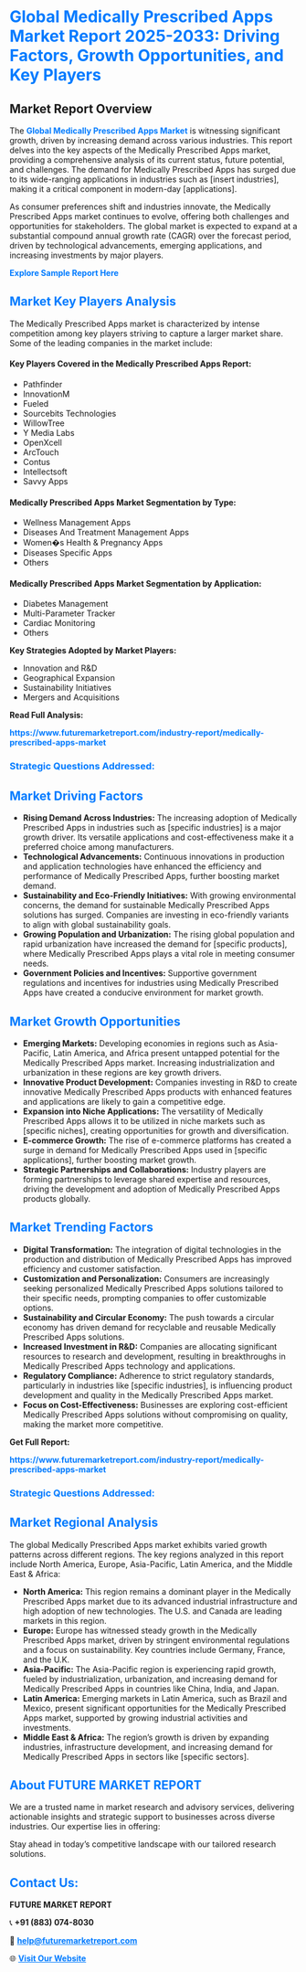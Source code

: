 <h1 style="color: #007BFF;">Global Medically Prescribed Apps Market Report 2025-2033: Driving Factors, Growth Opportunities, and Key Players</h1>

<section id="overview">
<h2>Market Report Overview</h2>
<p>The <a href="https://www.futuremarketreport.com/industry-report/medically-prescribed-apps-market" style="color: #007BFF; text-decoration: none;"><strong>Global Medically Prescribed Apps Market</strong></a> is witnessing significant growth, driven by increasing demand across various industries. This report delves into the key aspects of the Medically Prescribed Apps market, providing a comprehensive analysis of its current status, future potential, and challenges. The demand for Medically Prescribed Apps has surged due to its wide-ranging applications in industries such as [insert industries], making it a critical component in modern-day [applications].</p>
<p>As consumer preferences shift and industries innovate, the Medically Prescribed Apps market continues to evolve, offering both challenges and opportunities for stakeholders. The global market is expected to expand at a substantial compound annual growth rate (CAGR) over the forecast period, driven by technological advancements, emerging applications, and increasing investments by major players.</p>
</section>

<section id="overview">
<p><a href="https://www.futuremarketreport.com/request-sample/reportId=63601" style="color: #007BFF; text-decoration: none;"><strong>Explore Sample Report Here</strong></a></p>
</section>

<section id="key-players">
<h2 style="color: #007BFF;">Market Key Players Analysis</h2>
<p>The Medically Prescribed Apps market is characterized by intense competition among key players striving to capture a larger market share. Some of the leading companies in the market include:</p>
<h4>Key Players Covered in the Medically Prescribed Apps Report:</h4>
<ul><li>Pathfinder</li><li>InnovationM</li><li>Fueled</li><li>Sourcebits Technologies</li><li>WillowTree</li><li>Y Media Labs</li><li>OpenXcell</li><li>ArcTouch</li><li>Contus</li><li>Intellectsoft</li><li>Savvy Apps</li></ul>
<h4>Medically Prescribed Apps Market Segmentation by Type:</h4>
<ul><li>Wellness Management Apps</li><li>Diseases And Treatment Management Apps</li><li>Women�s Health &amp; Pregnancy Apps</li><li>Diseases Specific Apps</li><li>Others</li></ul>

<h4>Medically Prescribed Apps Market Segmentation by Application:</h4>
<ul><li>Diabetes Management</li><li>Multi-Parameter Tracker</li><li>Cardiac Monitoring</li><li>Others</li></ul>
<p><strong>Key Strategies Adopted by Market Players:</strong></p>
<ul>
<li>Innovation and R&D</li>
<li>Geographical Expansion</li>
<li>Sustainability Initiatives</li>
<li>Mergers and Acquisitions</li>
</ul>
</section>

<section>
<p><strong>Read Full Analysis: </strong></p><a href="https://www.futuremarketreport.com/industry-report/medically-prescribed-apps-market" style="color: #007BFF; text-decoration: none;"><strong>https://www.futuremarketreport.com/industry-report/medically-prescribed-apps-market</strong></a>
<h3 style="color: #007BFF;">Strategic Questions Addressed:</h3>
</section>

<section id="driving-factors">
<h2 style="color: #007BFF;">Market Driving Factors</h2>
<ul>
<li><strong>Rising Demand Across Industries:</strong> The increasing adoption of Medically Prescribed Apps in industries such as [specific industries] is a major growth driver. Its versatile applications and cost-effectiveness make it a preferred choice among manufacturers.</li>
<li><strong>Technological Advancements:</strong> Continuous innovations in production and application technologies have enhanced the efficiency and performance of Medically Prescribed Apps, further boosting market demand.</li>
<li><strong>Sustainability and Eco-Friendly Initiatives:</strong> With growing environmental concerns, the demand for sustainable Medically Prescribed Apps solutions has surged. Companies are investing in eco-friendly variants to align with global sustainability goals.</li>
<li><strong>Growing Population and Urbanization:</strong> The rising global population and rapid urbanization have increased the demand for [specific products], where Medically Prescribed Apps plays a vital role in meeting consumer needs.</li>
<li><strong>Government Policies and Incentives:</strong> Supportive government regulations and incentives for industries using Medically Prescribed Apps have created a conducive environment for market growth.</li>
</ul>
</section>

<section id="growth-opportunities">
<h2 style="color: #007BFF;">Market Growth Opportunities</h2>
<ul>
<li><strong>Emerging Markets:</strong> Developing economies in regions such as Asia-Pacific, Latin America, and Africa present untapped potential for the Medically Prescribed Apps market. Increasing industrialization and urbanization in these regions are key growth drivers.</li>
<li><strong>Innovative Product Development:</strong> Companies investing in R&D to create innovative Medically Prescribed Apps products with enhanced features and applications are likely to gain a competitive edge.</li>
<li><strong>Expansion into Niche Applications:</strong> The versatility of Medically Prescribed Apps allows it to be utilized in niche markets such as [specific niches], creating opportunities for growth and diversification.</li>
<li><strong>E-commerce Growth:</strong> The rise of e-commerce platforms has created a surge in demand for Medically Prescribed Apps used in [specific applications], further boosting market growth.</li>
<li><strong>Strategic Partnerships and Collaborations:</strong> Industry players are forming partnerships to leverage shared expertise and resources, driving the development and adoption of Medically Prescribed Apps products globally.</li>
</ul>
</section>

<section id="trending-factors">
<h2 style="color: #007BFF;">Market Trending Factors</h2>
<ul>
<li><strong>Digital Transformation:</strong> The integration of digital technologies in the production and distribution of Medically Prescribed Apps has improved efficiency and customer satisfaction.</li>
<li><strong>Customization and Personalization:</strong> Consumers are increasingly seeking personalized Medically Prescribed Apps solutions tailored to their specific needs, prompting companies to offer customizable options.</li>
<li><strong>Sustainability and Circular Economy:</strong> The push towards a circular economy has driven demand for recyclable and reusable Medically Prescribed Apps solutions.</li>
<li><strong>Increased Investment in R&D:</strong> Companies are allocating significant resources to research and development, resulting in breakthroughs in Medically Prescribed Apps technology and applications.</li>
<li><strong>Regulatory Compliance:</strong> Adherence to strict regulatory standards, particularly in industries like [specific industries], is influencing product development and quality in the Medically Prescribed Apps market.</li>
<li><strong>Focus on Cost-Effectiveness:</strong> Businesses are exploring cost-efficient Medically Prescribed Apps solutions without compromising on quality, making the market more competitive.</li>
</ul>
</section>

<section>
<p><strong>Get Full Report: </strong></p><a href="https://www.futuremarketreport.com/industry-report/medically-prescribed-apps-market" style="color: #007BFF; text-decoration: none;"><strong>https://www.futuremarketreport.com/industry-report/medically-prescribed-apps-market</strong></a>
<h3 style="color: #007BFF;">Strategic Questions Addressed:</h3>
</section>


<section id="regional-analysis">
<h2 style="color: #007BFF;">Market Regional Analysis</h2>
<p>The global Medically Prescribed Apps market exhibits varied growth patterns across different regions. The key regions analyzed in this report include North America, Europe, Asia-Pacific, Latin America, and the Middle East & Africa:</p>
<ul>
<li><strong>North America:</strong> This region remains a dominant player in the Medically Prescribed Apps market due to its advanced industrial infrastructure and high adoption of new technologies. The U.S. and Canada are leading markets in this region.</li>
<li><strong>Europe:</strong> Europe has witnessed steady growth in the Medically Prescribed Apps market, driven by stringent environmental regulations and a focus on sustainability. Key countries include Germany, France, and the U.K.</li>
<li><strong>Asia-Pacific:</strong> The Asia-Pacific region is experiencing rapid growth, fueled by industrialization, urbanization, and increasing demand for Medically Prescribed Apps in countries like China, India, and Japan.</li>
<li><strong>Latin America:</strong> Emerging markets in Latin America, such as Brazil and Mexico, present significant opportunities for the Medically Prescribed Apps market, supported by growing industrial activities and investments.</li>
<li><strong>Middle East & Africa:</strong> The region’s growth is driven by expanding industries, infrastructure development, and increasing demand for Medically Prescribed Apps in sectors like [specific sectors].</li>
</ul>
</section>

<footer>
<h2 style="color: #007BFF;">About FUTURE MARKET REPORT</h2>
<p>We are a trusted name in market research and advisory services, delivering actionable insights and strategic support to businesses across diverse industries. Our expertise lies in offering:</p>

<p>Stay ahead in today’s competitive landscape with our tailored research solutions.</p>

<h2 style="color: #007BFF;">Contact Us:</h2>
<p><strong>FUTURE MARKET REPORT</strong></p>
<p>📞 <strong>+91 (883) 074-8030</strong></p>
<p>📧 <strong><a href="mailto:help@futuremarketreport.com" style="color: #007BFF;">help@futuremarketreport.com</a></strong></p>
<p>🌐 <strong><a href="https://www.futuremarketreport.com/" style="color: #007BFF;">Visit Our Website</a></strong></p>
</footer>